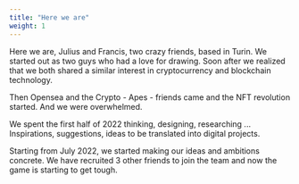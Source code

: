 ```yaml
---
title: "Here we are"
weight: 1
---
```


Here we are, Julius and Francis, two crazy friends, based in Turin. We started out as two guys who had a love for drawing. Soon after we realized that we both shared a similar interest in cryptocurrency and blockchain technology.

Then Opensea and the Crypto - Apes - friends came and the NFT revolution started. And we were overwhelmed.

We spent the first half of 2022 thinking, designing, researching ... Inspirations, suggestions, ideas to be translated into digital projects.

Starting from July 2022, we started making our ideas and ambitions concrete. We have recruited 3 other friends to join the team and now the game is starting to get tough.